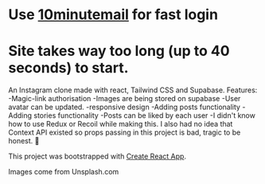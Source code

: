 # Use [10minutemail](https://10minutemail.com/) for fast login

# Site takes way too long (up to 40 seconds) to start.


An Instagram clone made with react, Tailwind CSS and Supabase.
Features:
-Magic-link authorisation
-Images are being stored on supabase
-User avatar can be updated.
-responsive design
-Adding posts functionality
-Adding stories functionality
-Posts can be liked by each user
-I didn't know how to use Redux or Recoil while making this. I also had no idea that Context API existed so props passing in this project is bad, tragic to be honest. 🙅

This project was bootstrapped with [Create React App](https://github.com/facebook/create-react-app).

Images come from Unsplash.com
